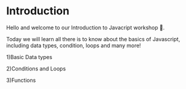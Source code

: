 # Introduction
Hello and welcome to our Introduction to Javacript workshop 👋.

Today we will learn all there is to know about the basics of Javascript, including data types, condition, loops and many more!

1)Basic Data types

2)Conditions and Loops

3)Functions
